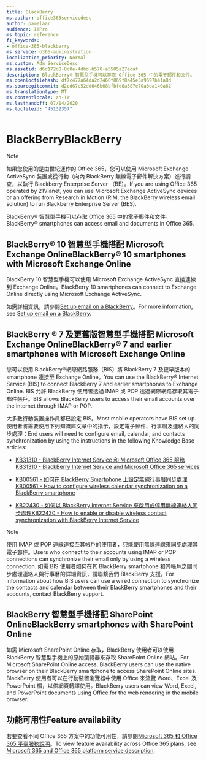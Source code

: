 ```yaml
---
title: BlackBerry
ms.author: office365servicedesc
author: pamelaar
audience: ITPro
ms.topic: reference
f1_keywords:
- office-365-blackberry
ms.service: o365-administration
localization_priority: Normal
ms.custom: Adm_ServiceDesc
ms.assetid: d6d172d8-8c0e-4dbd-b570-a5585a27edaf
description: BlackBerry® 智慧型手機可以存取 Office 365 中的電子郵件和文件。
ms.openlocfilehash: df7c477a64da2d2460f869f8a45e5a9697b41a0d
ms.sourcegitcommit: d2cd67e52dd646b68bfbfd8a387e70a6da140a62
ms.translationtype: MT
ms.contentlocale: zh-TW
ms.lasthandoff: 07/14/2020
ms.locfileid: "45132357"
---
```

# <a name="blackberry"></a><span data-ttu-id="4d57f-103">BlackBerry</span><span class="sxs-lookup"><span data-stu-id="4d57f-103">BlackBerry</span></span>

> [!NOTE]
> <span data-ttu-id="4d57f-104">如果您使用的是由世紀運作的 Office 365，您可以使用 Microsoft Exchange ActiveSync 裝置或從行動（向內 BlackBerry 無線電子郵件解決方案）進行調查，以執行 Blackberry Enterprise Server （BE）。</span><span class="sxs-lookup"><span data-stu-id="4d57f-104">If you are using Office 365 operated by 21Vianet, you can use Microsoft Exchange ActiveSync devices or an offering from Research in Motion (RIM, the BlackBerry wireless email solution) to run Blackberry Enterprise Server (BES).</span></span> 
  
<span data-ttu-id="4d57f-105">BlackBerry® 智慧型手機可以存取 Office 365 中的電子郵件和文件。</span><span class="sxs-lookup"><span data-stu-id="4d57f-105">BlackBerry® smartphones can access email and documents in Office 365.</span></span>
  
## <a name="blackberry-10-smartphones-with-microsoft-exchange-online"></a><span data-ttu-id="4d57f-106">BlackBerry® 10 智慧型手機搭配 Microsoft Exchange Online</span><span class="sxs-lookup"><span data-stu-id="4d57f-106">BlackBerry® 10 smartphones with Microsoft Exchange Online</span></span>

<span data-ttu-id="4d57f-107">BlackBerry 10 智慧型手機可以使用 Microsoft Exchange ActiveSync 直接連線到 Exchange Online。</span><span class="sxs-lookup"><span data-stu-id="4d57f-107">BlackBerry 10 smartphones can connect to Exchange Online directly using Microsoft Exchange ActiveSync.</span></span>
  
<span data-ttu-id="4d57f-108">如需詳細資訊，請參閱[Set up email on a BlackBerry](https://go.microsoft.com/fwlink/?linkid=863394)。</span><span class="sxs-lookup"><span data-stu-id="4d57f-108">For more information, see [Set up email on a BlackBerry](https://go.microsoft.com/fwlink/?linkid=863394).</span></span>
  
## <a name="blackberry-7-and-earlier-smartphones-with-microsoft-exchange-online"></a><span data-ttu-id="4d57f-109">BlackBerry ® 7 及更舊版智慧型手機搭配 Microsoft Exchange Online</span><span class="sxs-lookup"><span data-stu-id="4d57f-109">BlackBerry® 7 and earlier smartphones with Microsoft Exchange Online</span></span>

<span data-ttu-id="4d57f-110">您可以使用 BlackBerry®網際網路服務（BIS）將 BlackBerry 7 及更早版本的 smartphone 連接至 Exchange Online。</span><span class="sxs-lookup"><span data-stu-id="4d57f-110">You can use the BlackBerry® Internet Service (BIS) to connect BlackBerry 7 and earlier smartphones to Exchange Online.</span></span> <span data-ttu-id="4d57f-111">BIS 允許 BlackBerry 使用者透過 IMAP 或 POP 透過網際網路存取其電子郵件帳戶。</span><span class="sxs-lookup"><span data-stu-id="4d57f-111">BIS allows BlackBerry users to access their email accounts over the internet through IMAP or POP.</span></span>
  
<span data-ttu-id="4d57f-112">大多數行動裝置操作員都已設定 BIS。</span><span class="sxs-lookup"><span data-stu-id="4d57f-112">Most mobile operators have BIS set up.</span></span> <span data-ttu-id="4d57f-113">使用者將需要使用下列知識庫文章中的指示，設定電子郵件、行事曆及連絡人的同步處理：</span><span class="sxs-lookup"><span data-stu-id="4d57f-113">End users will need to configure email, calendar, and contacts synchronization by using the instructions in the following Knowledge Base articles:</span></span>
  
- [<span data-ttu-id="4d57f-114">KB31310 - BlackBerry Internet Service 和 Microsoft Office 365 服務</span><span class="sxs-lookup"><span data-stu-id="4d57f-114">KB31310 - BlackBerry Internet Service and Microsoft Office 365 services</span></span>](https://go.microsoft.com/fwlink/?LinkID=826158&amp;clcid=0x409)
    
- [<span data-ttu-id="4d57f-115">KB00561 - 如何在 BlackBerry Smartphone 上設定無線行事曆同步處理</span><span class="sxs-lookup"><span data-stu-id="4d57f-115">KB00561 - How to configure wireless calendar synchronization on a BlackBerry smartphone</span></span>](https://go.microsoft.com/fwlink/?LinkID=826160&amp;clcid=0x409)
    
- [<span data-ttu-id="4d57f-116">KB22430 - 如何以 BlackBerry Internet Service 來啟用或停用無線連絡人同步處理</span><span class="sxs-lookup"><span data-stu-id="4d57f-116">KB22430 - How to enable or disable wireless contact synchronization with BlackBerry Internet Service</span></span>](https://go.microsoft.com/fwlink/?LinkID=826161&amp;clcid=0x409)
    
> [!NOTE]
> <span data-ttu-id="4d57f-117">使用 IMAP 或 POP 連線連接至其帳戶的使用者，只能使用無線連線來同步處理其電子郵件。</span><span class="sxs-lookup"><span data-stu-id="4d57f-117">Users who connect to their accounts using IMAP or POP connections can synchronize their email only by using a wireless connection.</span></span> <span data-ttu-id="4d57f-118">如需 BIS 使用者如何在其 BlackBerry smartphone 和其帳戶之間同步處理連絡人與行事曆的詳細資訊，請聯繫我們 BlackBerry 支援。</span><span class="sxs-lookup"><span data-stu-id="4d57f-118">For information about how BIS users can use a wired connection to synchronize the contacts and calendar between their BlackBerry smartphones and their accounts, contact BlackBerry support.</span></span> 
  
## <a name="blackberry-smartphones-with-sharepoint-online"></a><span data-ttu-id="4d57f-119">BlackBerry 智慧型手機搭配 SharePoint Online</span><span class="sxs-lookup"><span data-stu-id="4d57f-119">BlackBerry smartphones with SharePoint Online</span></span>

<span data-ttu-id="4d57f-120">如需 Microsoft SharePoint Online 存取，BlackBerry 使用者可以使用 BlackBerry 智慧型手機上的原始瀏覽器來存取 SharePoint Online 網站。</span><span class="sxs-lookup"><span data-stu-id="4d57f-120">For Microsoft SharePoint Online access, BlackBerry users can use the native browser on their BlackBerry smartphone to access SharePoint Online sites.</span></span> <span data-ttu-id="4d57f-121">BlackBerry 使用者可以在行動裝置瀏覽器中使用 Office 來流覽 Word、Excel 及 PowerPoint 檔，以供網頁轉譯使用。</span><span class="sxs-lookup"><span data-stu-id="4d57f-121">BlackBerry users can view Word, Excel, and PowerPoint documents using Office for the web rendering in the mobile browser.</span></span>
  
## <a name="feature-availability"></a><span data-ttu-id="4d57f-122">功能可用性</span><span class="sxs-lookup"><span data-stu-id="4d57f-122">Feature availability</span></span>

<span data-ttu-id="4d57f-123">若要查看不同 Office 365 方案中的功能可用性，請參閱[Microsoft 365 和 Office 365 平臺服務說明](office-365-platform-service-description.md)。</span><span class="sxs-lookup"><span data-stu-id="4d57f-123">To view feature availability across Office 365 plans, see [Microsoft 365 and Office 365 platform service description](office-365-platform-service-description.md).</span></span>
  
